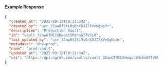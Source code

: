 <!-- Code generated for API Clients. DO NOT EDIT. -->

#### Example Response

```json
{
  "created_at": "2025-09-12T10:11:34Z",
  "created_by": "usr_32aw8f2tLMsDnXDJI7XVvGgNp3r",
  "description": "Production Vault",
  "id": "vault_32awGTMCCXHwqst5MshnGTfVSLR",
  "last_updated_by": "usr_32aw8f2tLMsDnXDJI7XVvGgNp3r",
  "metadata": "env=prod",
  "name": "prod-vault",
  "updated_at": "2025-09-12T10:11:34Z",
  "uri": "https://api.ngrok.com/vaults/vault_32awGTMCCXHwqst5MshnGTfVSLR"
}
```
